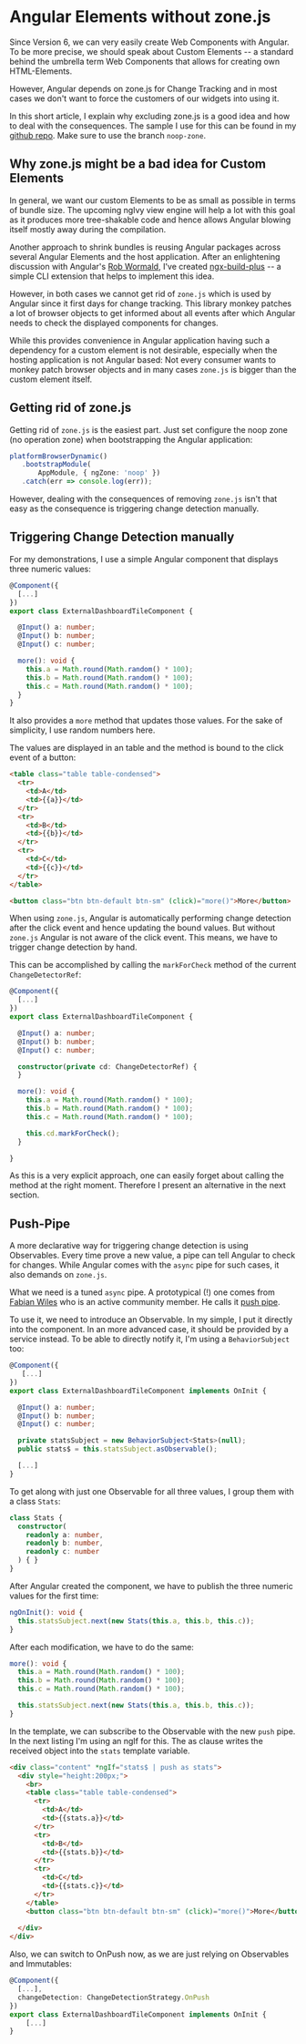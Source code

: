 # Angular Elements without zone.js

Since Version 6, we can very easily create Web Components with Angular. To be more precise, we should speak about Custom Elements -- a standard behind the umbrella term Web Components that allows for creating own HTML-Elements.

However, Angular depends on zone.js for Change Tracking and in most cases we don't want to force the customers of our widgets into using it.

In this short article, I explain why excluding zone.js is a good idea and how to deal with the consequences. The sample I use for this can be found in my [github repo](https://github.com/manfredsteyer/angular-elements-dashboard/tree/noop-zone). Make sure to use the branch ``noop-zone``.


## Why zone.js might be a bad idea for Custom Elements

In general, we want our custom Elements to be as small as possible in terms of bundle size. The upcoming ngIvy view engine will help a lot with this goal as it produces more tree-shakable code and hence allows Angular blowing itself mostly away during the compilation. 

Another approach to shrink bundles is reusing Angular packages across several Angular Elements and the host application. After an enlightening discussion with Angular's [Rob Wormald](https://twitter.com/robwormald), I've created [ngx-build-plus](https://www.npmjs.com/package/ngx-build-plus) -- a simple CLI extension that helps to implement this idea.

However, in both cases we cannot get rid of ``zone.js`` which is used by Angular since it first days for change tracking. This library monkey patches a lot of browser objects to get informed about all events after which Angular needs to check the displayed components for changes. 

While this provides convenience in Angular application having such a dependency for a custom element is not desirable, especially when the hosting application is not Angular based: Not every consumer wants to monkey patch browser objects and in many cases ``zone.js`` is bigger than the custom element itself. 

## Getting rid of zone.js

Getting rid of ``zone.js`` is the easiest part. Just set configure the noop zone (no operation zone) when bootstrapping the Angular application:

```TypeScript
platformBrowserDynamic()
   .bootstrapModule(
       AppModule, { ngZone: 'noop' })
   .catch(err => console.log(err));
```

However, dealing with the consequences of removing ``zone.js`` isn't that easy as the consequence is triggering change detection manually.

## Triggering Change Detection manually

For my demonstrations, I use a simple Angular component that displays three numeric values:

```typescript
@Component({
  [...]
})
export class ExternalDashboardTileComponent {

  @Input() a: number;
  @Input() b: number;
  @Input() c: number;

  more(): void {
    this.a = Math.round(Math.random() * 100);
    this.b = Math.round(Math.random() * 100);
    this.c = Math.round(Math.random() * 100);
  }
}
```

It also provides a ``more`` method that updates those values. For the sake of simplicity, I use random numbers here.

The values are displayed in an table and the method is bound to the click event of a button:

```html
<table class="table table-condensed">
  <tr>
    <td>A</td>
    <td>{{a}}</td>
  </tr>
  <tr>
    <td>B</td>
    <td>{{b}}</td>
  </tr>
  <tr>
    <td>C</td>
    <td>{{c}}</td>
  </tr>
</table>

<button class="btn btn-default btn-sm" (click)="more()">More</button>
```

When using ``zone.js``, Angular is automatically performing change detection after the click event and hence updating the bound values. But without ``zone.js`` Angular is not aware of the click event. This means, we have to trigger change detection by hand. 

This can be accomplished by calling the ``markForCheck`` method of the current ``ChangeDetectorRef``:

```typescript
@Component({
  [...]
})
export class ExternalDashboardTileComponent {

  @Input() a: number;
  @Input() b: number;
  @Input() c: number;

  constructor(private cd: ChangeDetectorRef) {
  }

  more(): void {
    this.a = Math.round(Math.random() * 100);
    this.b = Math.round(Math.random() * 100);
    this.c = Math.round(Math.random() * 100);

    this.cd.markForCheck();
  }

}
```

As this is a very explicit approach, one can easily forget about calling the method at the right moment. Therefore I present an alternative in the next section.

## Push-Pipe

A more declarative way for triggering change detection is using Observables. Every time prove a new value, a pipe can tell Angular to check for changes. While Angular comes with the ``async`` pipe for such cases, it also demands on ``zone.js``. 

What we need is a tuned ``async`` pipe. A prototypical (!) one comes from [Fabian Wiles](https://github.com/Toxicable) who is an active community member. He calls it [push pipe](https://raw.githubusercontent.com/Toxicable/angular/798ce0b5288c7a8b522d1ca710a4f64e427e931c/packages/common/src/pipes/push_pipe.ts).

To use it, we need to introduce an Observable. In my simple, I put it directly into the component. In an more advanced case, it should be provided by a service instead. To be able to directly notify it, I'm using a ``BehaviorSubject`` too:

```typescript
@Component({
   [...]
})
export class ExternalDashboardTileComponent implements OnInit {

  @Input() a: number;
  @Input() b: number;
  @Input() c: number;

  private statsSubject = new BehaviorSubject<Stats>(null);
  public stats$ = this.statsSubject.asObservable();

  [...]
}
```

To get along with just one Observable for all three values, I group them with a class ``Stats``:

```typescript
class Stats {
  constructor(
    readonly a: number,
    readonly b: number,
    readonly c: number
  ) { }
}
```

After Angular created the component, we have to publish the three numeric values for the first time:

```typescript
ngOnInit(): void {
  this.statsSubject.next(new Stats(this.a, this.b, this.c));
}
```

After each modification, we have to do the same:

```typescript
more(): void {
  this.a = Math.round(Math.random() * 100);
  this.b = Math.round(Math.random() * 100);
  this.c = Math.round(Math.random() * 100);

  this.statsSubject.next(new Stats(this.a, this.b, this.c));
}
```

In the template, we can subscribe to the Observable with the new ``push`` pipe. In the next listing I'm using an ngIf for this. The as clause writes the received object into the ``stats`` template variable.

```html
<div class="content" *ngIf="stats$ | push as stats">
  <div style="height:200px;"> 
    <br>
    <table class="table table-condensed">
      <tr>
        <td>A</td>
        <td>{{stats.a}}</td>
      </tr>
      <tr>
        <td>B</td>
        <td>{{stats.b}}</td>
      </tr>
      <tr>
        <td>C</td>
        <td>{{stats.c}}</td>
      </tr>
    </table>
    <button class="btn btn-default btn-sm" (click)="more()">More</button>
    
  </div>
</div>
```

Also, we can switch to OnPush now, as we are just relying on Observables and Immutables:

```typescript
@Component({
  [...],
  changeDetection: ChangeDetectionStrategy.OnPush
})
export class ExternalDashboardTileComponent implements OnInit {
    [...]
}
```







